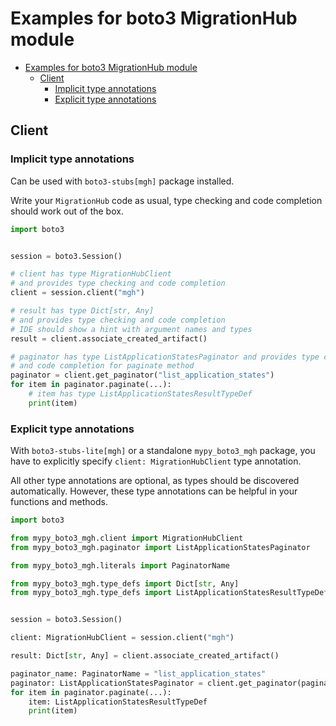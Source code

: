 <a id="examples-for-boto3-migrationhub-module"></a>

# Examples for boto3 MigrationHub module

- [Examples for boto3 MigrationHub module](#examples-for-boto3-migrationhub-module)
  - [Client](#client)
    - [Implicit type annotations](#implicit-type-annotations)
    - [Explicit type annotations](#explicit-type-annotations)

<a id="client"></a>

## Client

<a id="implicit-type-annotations"></a>

### Implicit type annotations

Can be used with `boto3-stubs[mgh]` package installed.

Write your `MigrationHub` code as usual, type checking and code completion
should work out of the box.

```python
import boto3


session = boto3.Session()

# client has type MigrationHubClient
# and provides type checking and code completion
client = session.client("mgh")

# result has type Dict[str, Any]
# and provides type checking and code completion
# IDE should show a hint with argument names and types
result = client.associate_created_artifact()

# paginator has type ListApplicationStatesPaginator and provides type checking
# and code completion for paginate method
paginator = client.get_paginator("list_application_states")
for item in paginator.paginate(...):
    # item has type ListApplicationStatesResultTypeDef
    print(item)
```

<a id="explicit-type-annotations"></a>

### Explicit type annotations

With `boto3-stubs-lite[mgh]` or a standalone `mypy_boto3_mgh` package, you have
to explicitly specify `client: MigrationHubClient` type annotation.

All other type annotations are optional, as types should be discovered
automatically. However, these type annotations can be helpful in your functions
and methods.

```python
import boto3

from mypy_boto3_mgh.client import MigrationHubClient
from mypy_boto3_mgh.paginator import ListApplicationStatesPaginator

from mypy_boto3_mgh.literals import PaginatorName

from mypy_boto3_mgh.type_defs import Dict[str, Any]
from mypy_boto3_mgh.type_defs import ListApplicationStatesResultTypeDef


session = boto3.Session()

client: MigrationHubClient = session.client("mgh")

result: Dict[str, Any] = client.associate_created_artifact()

paginator_name: PaginatorName = "list_application_states"
paginator: ListApplicationStatesPaginator = client.get_paginator(paginator_name)
for item in paginator.paginate(...):
    item: ListApplicationStatesResultTypeDef
    print(item)
```
